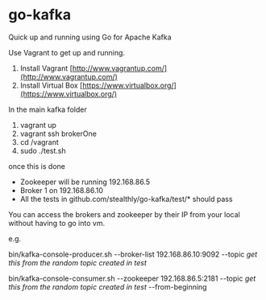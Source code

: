 go-kafka
========

Quick up and running using Go for Apache Kafka

Use Vagrant to get up and running.

1) Install Vagrant [http://www.vagrantup.com/](http://www.vagrantup.com/)  
2) Install Virtual Box [https://www.virtualbox.org/](https://www.virtualbox.org/)  

In the main kafka folder  

1) vagrant up
2) vagrant ssh brokerOne
3) cd /vagrant
4) sudo ./test.sh

once this is done 
* Zookeeper will be running 192.168.86.5
* Broker 1 on 192.168.86.10
* All the tests in github.com/stealthly/go-kafka/test/* should pass  

You can access the brokers and zookeeper by their IP from your local without having to go into vm.

e.g.

bin/kafka-console-producer.sh --broker-list 192.168.86.10:9092 --topic *get this from the random topic created in test*

bin/kafka-console-consumer.sh --zookeeper 192.168.86.5:2181 --topic *get this from the random topic created in test* --from-beginning